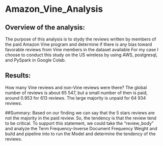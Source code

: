 # Amazon_Vine_Analysis


##  Overview of the analysis:
The purpose of this analysis is to stydy the reviews written by members of the paid Amazon Vine program and determine if there is any bias toward favorable reviews from Vine members in the dataset available For my case I choose to conduct this study on the US wireless by using AWS, postgresql, and PySpark in Google Colab.


## Results:
How many Vine reviews and non-Vine reviews were there? The global number of reviews is about 65 547, but a small number of then is paid, around 0.953 for 613 reviews. The large majority is unpaid for 64 934 reviews.

##Summary:
Based on our finding we can say that the 5 stars reviews are not the majority in the paid review. So, the tendency is that the review tend to be critical. To support this statement, we could take the “review_body” and analyze the Term Frequency-Inverse Document Frequency Weight and build and pipeline into to run the Model and determine the tendency of the reviews.
